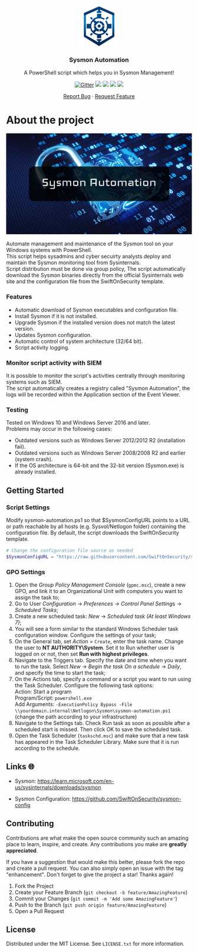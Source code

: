 <!-- PROJECT LOGO -->
<br />
<div align="center">
  <a href="https://github.com/KolimaH4x/Sysmon-Automation">
    <img src="media/logo.png" alt="Logo" width="110" height="110">
  </a>

  <h3 align="center">Sysmon Automation</h3>

  <p align="center">
    A PowerShell script which helps you in Sysmon Management!
    <p align="center">
    <a href="https://github.com/KolimaH4x/Sysmon-Automation/blob/main/LICENSE"><img src="https://img.shields.io/github/license/KolimaH4x/Sysmon-Automation?style=for-the-badge" alt="Gitter"></a>
    <a href="https://github.com/KolimaH4x/Sysmon-Automation/releases"><img src="https://img.shields.io/github/v/release/KolimaH4x/Sysmon-Automation?style=for-the-badge"></a>
    <a href="https://github.com/KolimaH4x/Sysmon-Automation"><img src="https://img.shields.io/github/downloads/KolimaH4x/Sysmon-Automation/total.svg?style=for-the-badge"></a>
    <a href="https://github.com/KolimaH4x/Sysmon-Automation"><img src="https://img.shields.io/github/stars/KolimaH4x/Sysmon-Automation?color=yellow&style=for-the-badge"></a>
    <a href="https://www.paypal.me/KolimaH4x"><img src="https://img.shields.io/badge/$-donate-ff69b4.svg?style=for-the-badge"></a>
    </p>
    <a href="https://github.com/KolimaH4x/Sysmon-Automation/issues">Report Bug</a>
    ·
    <a href="https://github.com/KolimaH4x/Sysmon-Automation/issues">Request Feature</a>
  </p>
</div>

<!-- ABOUT THE PROJECT -->
# About the project
![Sysmon](https://github.com/KolimaH4x/Sysmon-Automation/blob/main/media/sysmon.jpg)

Automate management and maintenance of the Sysmon tool on your Windows systems with PowerShell. \
This script helps sysadmins and cyber secuirty analysts deploy and maintain the Sysmon monitoring tool from Sysinternals. \
Script distribution must be done via group policy, The script automatically download the Sysmon binaries directly from the official Sysinternals web site and the configuration file from the SwiftOnSecurity template.

### Features
* Automatic download of Sysmon executables and configuration file.
* Install Sysmon if it is not installed.
* Upgrade Sysmon if the installed version does not match the latest version.
* Updates Sysmon configuration.
* Automatic control of system architecture (32/64 bit).
* Script activity logging.

### Monitor script activity with SIEM
It is possible to monitor the script's activities centrally through monitoring systems such as SIEM.\
The script automatically creates a registry called "Sysmon Automation", the logs will be recorded within the Application section of the Event Viewer.

### Testing

Tested on Windows 10 and Windows Server 2016 and later. \
Problems may occur in the following cases:
* Outdated versions such as Windows Server 2012/2012 R2 (installation fail).
* Outdated versions such as Windows Server 2008/2008 R2 and earlier (system crash).
* If the OS architecture is 64-bit and the 32-bit version (Sysmon.exe) is already installed.

<!-- GETTING STARTED -->
## Getting Started
### Script Settings
Modify sysmon-automation.ps1 so that $SysmonConfigURL points to a URL or path reachable by all hosts (e.g. Sysvol/Netlogon folder) containing the configuration file. By default, the script downloads the SwiftOnSecurity template.
```PowerShell
# Change the configuration file source as needed
$SysmonConfigURL = "https://raw.githubusercontent.com/SwiftOnSecurity/sysmon-config/master/sysmonconfig-export.xml"
```

### GPO Settings

1. Open the *Group Policy Management Console* (`gpmc.msc`), create a new GPO, and link it to an Organizational Unit with computers you want to assign the task to;
2. Go to User *Configuration* -> *Preferences* -> *Control Panel Setting*s -> *Scheduled Tasks*;
3. Create a new scheduled task: *New* -> *Scheduled task (At least Windows 7)*;
4. You will see a form similar to the standard Windows Scheduler task configuration window. Configure the settings of your task;
5. On the General tab, set *Action* = `Create`, enter the task name. Change the user to **NT AUTHORITY\System**. Set it to Run whether user is logged on or not, then set **Run with highest privileges**.
6. Navigate to the Triggers tab. Specify the date and time when you want to run the task. Select *New* -> *Begin the task On a schedule* -> *Daily*, and specify the time to start the task;
7. On the Actions tab, specify a command or a script you want to run using the Task Scheduler. Configure the following task options:\
Action: Start a program\
Program/Script: `powershell.exe`\
Add Arguments: `-ExecutionPolicy Bypass -File \\yourdomain.internal\Netlogon\Sysmon\sysmon-automation.ps1` (change the path according to your infrastructure)
8.  Navigate to the Settings tab. Check Run task as soon as possible after a scheduled start is missed. Then click OK to save the scheduled task.
9. Open the Task Scheduler (`taskschd.msc`) and make sure that a new task has appeared in the Task Scheduler Library. Make sure that it is run according to the schedule.


<!-- LINKS -->
## Links 🌐
* Sysmon: https://learn.microsoft.com/en-us/sysinternals/downloads/sysmon

* Sysmon Configuration: https://github.com/SwiftOnSecurity/sysmon-config

<!-- CONTRIBUTING -->
## Contributing

Contributions are what make the open source community such an amazing place to learn, inspire, and create. Any contributions you make are **greatly appreciated**.

If you have a suggestion that would make this better, please fork the repo and create a pull request. You can also simply open an issue with the tag "enhancement".
Don't forget to give the project a star! Thanks again!

1. Fork the Project
2. Create your Feature Branch (`git checkout -b feature/AmazingFeature`)
3. Commit your Changes (`git commit -m 'Add some AmazingFeature'`)
4. Push to the Branch (`git push origin feature/AmazingFeature`)
5. Open a Pull Request

<!-- LICENSE -->
## License

Distributed under the MIT License. See `LICENSE.txt` for more information.
